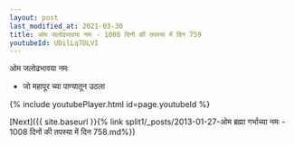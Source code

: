 ```yaml
---
layout: post
last_modified_at: 2021-03-30
title: ओम जलोढभावया नमः - 1008 दिनों की तपस्या में दिन 759
youtubeId: UDilLq7DLVI
---
```

 
 
 ओम जलोढभावया नमः  
 
 -  जो महापूर च्या पाण्यातून उठला 
 
  
 
  
 
 
 
 
 
 


{% include youtubePlayer.html id=page.youtubeId %}
 
[Next]({{ site.baseurl }}{% link  split1/_posts/2013-01-27-ओम ब्रह्मा गर्भाच्या नमः - 1008 दिनों की तपस्या में दिन 758.md%})
 
